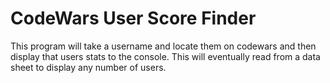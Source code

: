 # CodeWars User Score Finder
This program will take a username and locate them on codewars and then display that users stats to the console. This will eventually read from a data sheet to display any number of users. 
